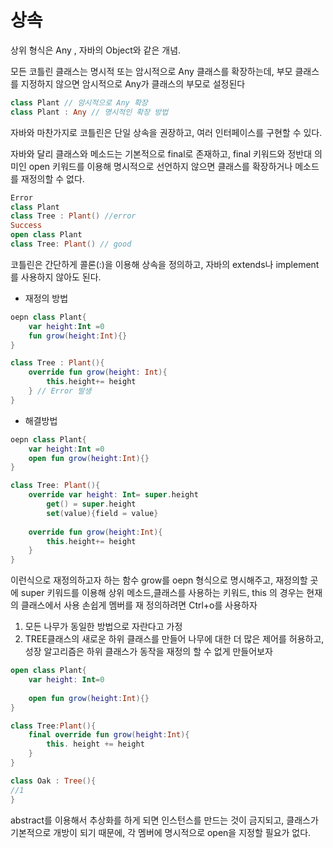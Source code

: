 # 상속

상위 형식은 Any , 자바의 Object와 같은 개념.

모든 코틀린 클래스는 명시적 또는 암시적으로 Any 클래스를 확장하는데, 부모 클래스를 지정하지 않으면 암시적으로 Any가 클래스의 부모로 설정된다

```kotlin
class Plant // 암시적으로 Any 확장
class Plant : Any // 명시적인 확장 방법
```

자바와 마찬가지로 코틀린은 단일 상속을 권장하고, 여러 인터페이스를 구현할 수 있다.

자바와 달리 클래스와 메소드는 기본적으로 final로 존재하고, final 키워드와 정반대 의미인 open 키워드를 이용해 명시적으로 선언하지 않으면 클래스를 확장하거나 메소드를 재정의할 수 없다.

```kotlin
Error
class Plant
class Tree : Plant() //error
Success
open class Plant
class Tree: Plant() // good
```

코틀린은 간단하게 콜론(:)을 이용해 상속을 정의하고, 자바의 extends나 implement를 사용하지 않아도 된다.

- 재정의 방법

```kotlin
oepn class Plant{
	var height:Int =0
	fun grow(height:Int){}
}

class Tree : Plant(){
	override fun grow(height: Int){
		this.height+= height
	} // Error 발생
}

```

- 해결방법

```kotlin
oepn class Plant{
	var height:Int =0
	open fun grow(height:Int){}
}

class Tree: Plant(){
	override var height: Int= super.height
		get() = super.height
		set(value){field = value}
	
	override fun grow(height:Int){
		this.height+= height
	}
}
```

이런식으로 재정의하고자 하는 함수 grow를 oepn 형식으로 명시해주고, 재정의할 곳에 super 키워드를 이용해 상위 메소드,클래스를 사용하는 키워드, this 의 경우는 현재의 클래스에서 사용
손쉽게 멤버를 재 정의하려면 Ctrl+o를 사용하자

1. 모든 나무가 동일한 방법으로 자란다고 가정
2. TREE클래스의 새로운 하위 클래스를 만들어 나무에 대한 더 많은 제어를 허용하고, 성장 알고리즘은 하위 클래스가 동작을 재정의 할 수 없게 만들어보자

```kotlin
open class Plant{
	var height: Int=0
	
	open fun grow(height:Int){}
}

class Tree:Plant(){
	final override fun grow(height:Int){
		this. height += height
	}
}

class Oak : Tree(){
//1
}
```

abstract를 이용해서 추상화를 하게 되면 인스턴스를 만드는 것이 금지되고, 클래스가 기본적으로 개방이 되기 때문에, 각 멤버에 명시적으로 open을 지정할 필요가 없다.